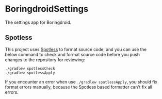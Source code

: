 # BoringdroidSettings

The settings app for Boringdroid.

## Spotless

This project uses [Spotless](https://github.com/diffplug/spotless/tree/main/plugin-gradle) to
format source code, and you can use the below command to check and format source code before
you push changes to the repository for reviewing:

```shell
./gradlew spotlessCheck
./gradlew spotlessApply
``` 

If you encounter an error when use `./gradlew spotlessApply`, you should fix format errors 
manually, because the Spotless based formatter can't fix all errors.  